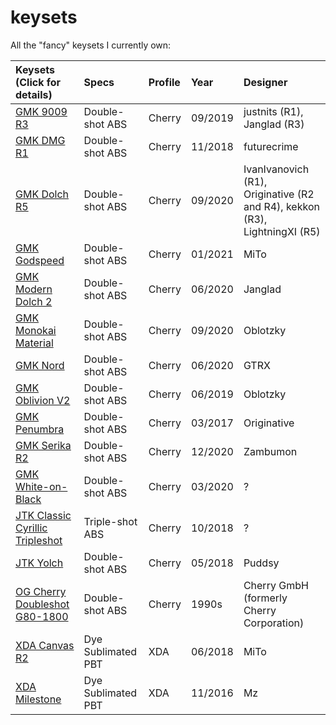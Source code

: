 # keysets

All the "fancy" keysets I currently own:

| Keysets (Click for details)                                                     | Specs              | Profile | Year    | Designer                                                                   |
| :------------------------------------------------------------------------------ | :----------------- | :------ | :------ | :------------------------------------------------------------------------- |
| [GMK 9009 R3](doc/gmk_9009_r3/index.md)                                         | Double-shot ABS    | Cherry  | 09/2019 | justnits (R1), Janglad (R3)                                                |
| [GMK DMG R1](doc/gmk_dmg_r1/index.md)                                           | Double-shot ABS    | Cherry  | 11/2018 | futurecrime                                                                |
| [GMK Dolch R5](doc/gmk_dolch_r5/index.md)                                       | Double-shot ABS    | Cherry  | 09/2020 | IvanIvanovich (R1), Originative (R2 and R4), kekkon (R3), LightningXI (R5) |
| [GMK Godspeed](doc/gmk_godspeed/index.md)                                       | Double-shot ABS    | Cherry  | 01/2021 | MiTo                                                                       |
| [GMK Modern Dolch 2](doc/gmk_modern_dolch_2/index.md)                           | Double-shot ABS    | Cherry  | 06/2020 | Janglad                                                                    |
| [GMK Monokai Material](doc/gmk_monokai_material/index.md)                       | Double-shot ABS    | Cherry  | 09/2020 | Oblotzky                                                                   |
| [GMK Nord](doc/gmk_nord/index.md)                                               | Double-shot ABS    | Cherry  | 06/2020 | GTRX                                                                       |
| [GMK Oblivion V2](doc/gmk_oblivion_v2/index.md)                                 | Double-shot ABS    | Cherry  | 06/2019 | Oblotzky                                                                   |
| [GMK Penumbra](doc/gmk_penumbra/index.md)                                       | Double-shot ABS    | Cherry  | 03/2017 | Originative                                                                |
| [GMK Serika R2](doc/gmk_serika_r2/index.md)                                     | Double-shot ABS    | Cherry  | 12/2020 | Zambumon                                                                   |
| [GMK White-on-Black](doc/gmk_wob/index.md)                                      | Double-shot ABS    | Cherry  | 03/2020 | ?                                                                          |
| [JTK Classic Cyrillic Tripleshot](doc/jtk_classic_cyrillic_tripleshot/index.md) | Triple-shot ABS    | Cherry  | 10/2018 | ?                                                                          |
| [JTK Yolch](doc/jtk_yolch/index.md)                                             | Double-shot ABS    | Cherry  | 05/2018 | Puddsy                                                                     |
| [OG Cherry Doubleshot G80-1800](doc/og_cherry_g80_1800/index.md)                | Double-shot ABS    | Cherry  | 1990s   | Cherry GmbH (formerly Cherry Corporation)                                  |
| [XDA Canvas R2](doc/xda_canvas/index.md)                                        | Dye Sublimated PBT | XDA     | 06/2018 | MiTo                                                                       |
| [XDA Milestone](doc/xda_milestone/index.md)                                     | Dye Sublimated PBT | XDA     | 11/2016 | Mz                                                                         |
